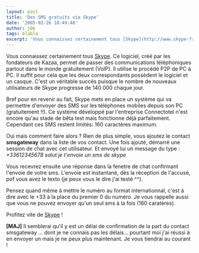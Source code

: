 ```yaml
---
layout: post
title: 'Des SMS gratuits via Skype'
date: '2005-02-26 10:49:48'
author: j0k
tags: blabla
excerpt: 'Vous connaissez certainement tous [Skype](http://www.skype-france.com/). Ce logiciel, créé par les fondateurs de Kazaa, permet de passer des communications téléphoniques partout dans le monde gratuitement (VoIP).   Il utilise le procédé P2P de PC à PC. Il suffit pour cela que les deux correspondants possèdent le logiciel et un casque.   C''est un véritable      ...'
---
```


Vous connaissez certainement tous [Skype](http://www.skype-france.com/). Ce logiciel, créé par les fondateurs de Kazaa, permet de passer des communications téléphoniques partout dans le monde gratuitement (VoIP).   Il utilise le procédé P2P de PC à PC. Il suffit pour cela que les deux correspondants possèdent le logiciel et un casque.   C'est un véritable succès puisque le nombre de nouveaux utilisateurs de Skype progresse de 140 000 chaque jour.

Bref pour en revenir au fait, Skype mets en place un système qui va permettre d'envoyer des SMS sur les téléphones mobiles depuis son PC (gratuitement !!). Ce système développé par l'entreprise Connectotel n'est encore qu'au stade de bêta test mais fonctionne déjà parfaitement. Cependant ces SMS restent limités: 160 caractères maximum.

Oui mais comment faire alors ?   Rien de plus simple, vous ajoutez le contact **smsgateway** dans la liste de vos contact. Une fois ajouté, démarré une session de chat avec cet utilisateur.   Et envoyé lui un message du type :   *+33612345678 salut je t'envoie un sms de skype*

Vous recevrez ensuite une réponse dans la fenetre de chat confirmant l'envoie de votre sms. L'envoie est instantané, dès la réception de l'accusé, pof vous avez le texto (je peux vous le dire j'ai testé ^^).

Pensez quand même à mettre le numéro au format internationnal, c'est à dire avec le +33 à la place du premier 0 du numéro. Je vous rappelle aussi que vous ne pouvez envoyer qu'un seul sms à la fois (160 caratères).

Profitez vite de [Skype](http://www.skype.com/download/) !

**[MAJ]** Il semblerai qu'il y est un délai de confirmation de la part du contact smsgateway ... dont je ne connais pas les délais... pourtant moi j'ai réussi à en envoyer un mais je ne peux plus maintenant.    Je vous tiendrai au courant !
